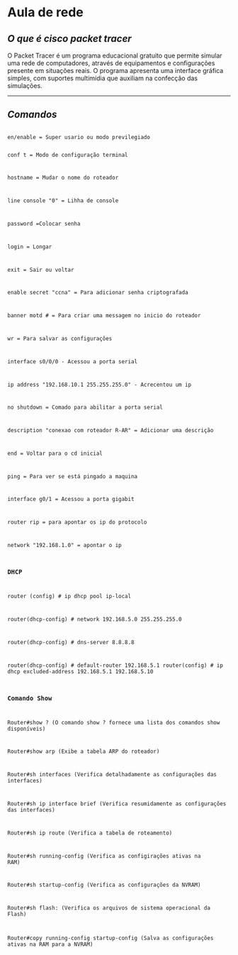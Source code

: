 # Aula de rede
## *O que é cisco packet tracer*
O Packet Tracer é um programa educacional gratuito que permite simular uma rede de computadores, através de equipamentos e configurações presente em situações reais. O programa apresenta uma interface gráfica simples, com suportes multimídia que auxiliam na confecção das simulações. 

---

## *Comandos*

<code>
en/enable = Super usario ou modo previlegiado 

conf t = Modo de configuração terminal

hostname = Mudar o nome do roteador

line console "0" = Lihha de console

password =Colocar senha 

login = Longar

exit = Sair ou voltar 

enable secret "ccna" = Para adicionar senha criptografada 

banner motd # = Para criar uma messagem no inicio do roteador

wr = Para salvar as configurações

interface s0/0/0 - Acessou a porta serial

ip address "192.168.10.1 255.255.255.0" - Acrecentou um ip 

no shutdown = Comado para abilitar a porta serial 

description "conexao com roteador R-AR" = Adicionar uma descrição

end = Voltar para o cd inicial

ping = Para ver se está pingado a maquina 

interface g0/1 = Acessou a porta gigabit

router rip = para apontar os ip do protocolo

network "192.168.1.0" = apontar o ip

### DHCP

router (config) # ip dhcp pool ip-local

router(dhcp-config) # network 192.168.5.0 255.255.255.0

router(dhcp-config) # dns-server 8.8.8.8

router(dhcp-config) # default-router 192.168.5.1
router(config) # ip dhcp excluded-address 192.168.5.1 192.168.5.10

### Comando Show 

Router#show ? (O comando show ? fornece uma lista dos comandos show disponíveis)

Router#show arp (Exibe a tabela ARP do roteador)

Router#sh interfaces (Verifica detalhadamente as configurações das interfaces)

Router#sh ip interface brief (Verifica resumidamente as configurações das interfaces)

Router#sh ip route (Verifica a tabela de roteamento)

Router#sh running-config (Verifica as configirações ativas na RAM)

Router#sh startup-config (Verifica as configurações da NVRAM)

Router#sh flash: (Verifica os arquivos de sistema operacional da Flash)

Router#copy running-config startup-config (Salva as configurações ativas na RAM para a NVRAM) 
</code>
